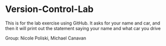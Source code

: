 # Version-Control-Lab
This is for the lab exercise using GitHub. It asks for your name and car, and then it will print out the statement saying your name and what car you drive

Group: Nicole Poliski, Michael Canavan
